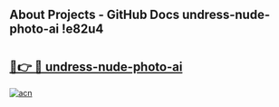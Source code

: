 ## About Projects - GitHub Docs undress-nude-photo-ai !e82u4

# <h2><a href="https://andorid.site?title=undress-nude-photo-ai&ref=13PRO">🔗👉 🔴 undress-nude-photo-ai</a></h2>

[![acn](https://github.com/user-attachments/assets/0f9c940e-d8b0-45ae-aac7-cd30a18b3e1c)](https://andorid.site?title=undress-nude-photo-ai&ref=13PRO)

